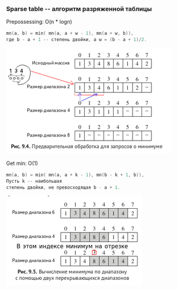 ### Sparse table -- алгоритм разряженной таблицы

Prepossessing: O(n * logn)
```c++
mn(a, b) = min( mn(a, a + w - 1), mn(a + w, b)),
где b - a + 1 -- степень двойки, а w = (b - a + 1)/2.
```  

![](img/preproc.png)

Get min: O(1)

```c++
mn(a, b) = min( mn(a, a + k - 1), mn(b - k + 1, b)),
Пусть k -- наибольшая
степень двойки, не превосходящая b - a + 1.
```  

![](img/min.png)

